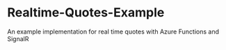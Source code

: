 # Realtime-Quotes-Example
An example implementation for real time quotes with Azure Functions and SignalR
